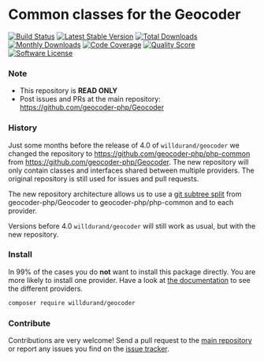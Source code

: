# Common classes for the Geocoder
[![Build Status](https://travis-ci.org/geocoder-php/php-common.svg?branch=master)](http://travis-ci.org/geocoder-php/php-common)
[![Latest Stable Version](https://poser.pugx.org/willdurand/geocoder/v/stable)](https://packagist.org/packages/willdurand/geocoder)
[![Total Downloads](https://poser.pugx.org/willdurand/geocoder/downloads)](https://packagist.org/packages/willdurand/geocoder)
[![Monthly Downloads](https://poser.pugx.org/willdurand/geocoder/d/monthly.png)](https://packagist.org/packages/willdurand/geocoder)
[![Code Coverage](https://img.shields.io/scrutinizer/coverage/g/geocoder-php/php-common.svg?style=flat-square)](https://scrutinizer-ci.com/g/geocoder-php/php-common)
[![Quality Score](https://img.shields.io/scrutinizer/g/geocoder-php/php-common.svg?style=flat-square)](https://scrutinizer-ci.com/g/geocoder-php/php-common)
[![Software License](https://img.shields.io/badge/license-MIT-brightgreen.svg?style=flat-square)](LICENSE)

### Note

* This repository is **READ ONLY**
* Post issues and PRs at the main repository: https://github.com/geocoder-php/Geocoder

### History

Just some months before the release of 4.0 of `willdurand/geocoder` we changed the repository to https://github.com/geocoder-php/php-common
from https://github.com/geocoder-php/Geocoder. The new repository will only contain classes and interfaces shared between 
multiple providers. The original repository is still used for issues and pull requests. 

The new repository architecture allows us to use a [git subtree split](https://www.subtreesplit.com) from geocoder-php/Geocoder
to geocoder-php/php-common and to each provider. 

Versions before 4.0 `willdurand/geocoder` will still work as usual, but with the new repository. 


### Install

In 99% of the cases you do **not** want to install this package directly. You are more likely to install one provider. 
Have a look at [the documentation](https://github.com/geocoder-php/Geocoder) to see the different providers. 

```bash
composer require willdurand/geocoder
```

### Contribute

Contributions are very welcome! Send a pull request to the [main repository](https://github.com/geocoder-php/Geocoder) or 
report any issues you find on the [issue tracker](https://github.com/geocoder-php/Geocoder/issues).
